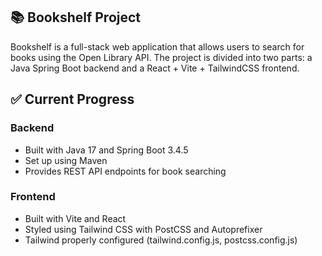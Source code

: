 ## 📚 Bookshelf Project

Bookshelf is a full-stack web application that allows users to search for books using the Open Library API. The project is divided into two parts: a Java Spring Boot backend and a React + Vite + TailwindCSS frontend.

## ✅ Current Progress
### Backend
- Built with Java 17 and Spring Boot 3.4.5
- Set up using Maven
- Provides REST API endpoints for book searching

### Frontend
- Built with Vite and React
- Styled using Tailwind CSS with PostCSS and Autoprefixer
- Tailwind properly configured (tailwind.config.js, postcss.config.js)

